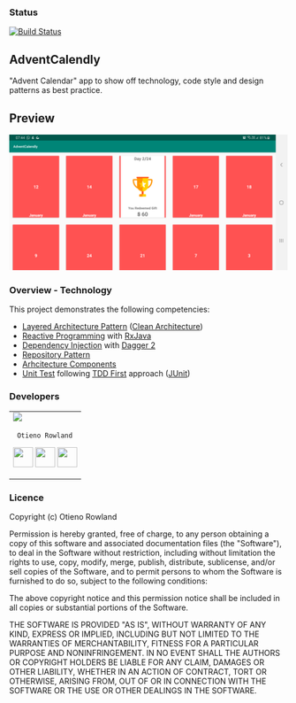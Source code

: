 ### Status
[![Build Status](https://travis-ci.org/RowlandOti/AdventCalendly.svg?branch=master)](https://travis-ci.org/RowlandOti/AdventCalendly)

## AdventCalendly

"Advent Calendar" app to show off technology, code style and design patterns as best practice.

## Preview

![Alt text](https://github.com/RowlandOti/AdventCalendly/blob/master/art/device-landscape.png?raw=true "AdventCalendly Preview")  


### Overview - Technology

This project demonstrates the following competencies:

- [Layered Architecture Pattern][1] ([Clean Architecture][2])
- [Reactive Programming][8] with [RxJava][9]
- [Dependency Injection][3] with [Dagger 2][4]
- [Repository Pattern][6]
- [Arhcitecture Components][18]
- [Unit Test][10] following [TDD First][11] approach ([JUnit][12])


### Developers
<table>
<tr>
<td>
     <img src="https://avatars2.githubusercontent.com/u/8356008?v=4&s=150" />

     Otieno Rowland

<p align="center">
<a href = "https://github.com/rowlandoti"><img src = "http://www.iconninja.com/files/241/825/211/round-collaboration-social-github-code-circle-network-icon.svg" width="36" height = "36"/></a>
<a href = "https://twitter.com/rowlandoti"><img src = "https://www.shareicon.net/download/2016/07/06/107115_media.svg" width="36" height="36"/></a>
<a href = "https://www.linkedin.com/in/rowlandoti"><img src = "http://www.iconninja.com/files/863/607/751/network-linkedin-social-connection-circular-circle-media-icon.svg" width="36" height="36"/></a>
</p>
</td>


</tr>
  </table>

### Licence

 Copyright (c) Otieno Rowland

 Permission is hereby granted, free of charge, to any person obtaining a copy
 of this software and associated documentation files (the "Software"), to deal
 in the Software without restriction, including without limitation the rights
 to use, copy, modify, merge, publish, distribute, sublicense, and/or sell
 copies of the Software, and to permit persons to whom the Software is
 furnished to do so, subject to the following conditions:

 The above copyright notice and this permission notice shall be included in
 all copies or substantial portions of the Software.

 THE SOFTWARE IS PROVIDED "AS IS", WITHOUT WARRANTY OF ANY KIND, EXPRESS OR
 IMPLIED, INCLUDING BUT NOT LIMITED TO THE WARRANTIES OF MERCHANTABILITY,
 FITNESS FOR A PARTICULAR PURPOSE AND NONINFRINGEMENT. IN NO EVENT SHALL THE
 AUTHORS OR COPYRIGHT HOLDERS BE LIABLE FOR ANY CLAIM, DAMAGES OR OTHER
 LIABILITY, WHETHER IN AN ACTION OF CONTRACT, TORT OR OTHERWISE, ARISING FROM,
 OUT OF OR IN CONNECTION WITH THE SOFTWARE OR THE USE OR OTHER DEALINGS IN
 THE SOFTWARE.


[1]: https://gist.github.com/ygrenzinger/14812a56b9221c9feca0b3621518635b
[2]: https://8thlight.com/blog/uncle-bob/2012/08/13/the-clean-architecture.html
[3]: https://martinfowler.com/articles/injection.html
[4]: https://google.github.io/dagger/
[5]: http://jakewharton.github.io/butterknife/
[6]: https://msdn.microsoft.com/en-us/library/ff649690.aspx
[7]: https://square.github.io/retrofit/
[8]: https://github.com/ReactiveX/RxJava
[9]: https://medium.com/@kuassivi/functional-reactive-programming-with-rxjava-part-2-78db194e7d35#.7mx0stygm
[10]: https://developer.android.com/training/testing/unit-testing/index.html
[11]: https://www.versionone.com/agile-101/agile-software-programming-best-practices/test-first-programming/
[12]: http://junit.org/junit4/
[13]: https://developer.android.com/training/testing/unit-testing/local-unit-tests.html
[14]: https://google.github.io/android-testing-support-library/docs/espresso/
[15]: http://www.guru99.com/black-box-testing.html
[16]: http://reactivex.io/documentation/operators.html
[17]: http://softwareengineering.stackexchange.com/questions/200115/what-is-early-and-late-binding
[18]: https://developer.android.com/topic/libraries/architecture